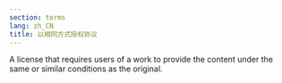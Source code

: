 ```yaml
---
section: terms
lang: zh_CN
title: 以相同方式授权协议
---
```


A license that requires users of a work to provide the content under the same or similar conditions as the original.
